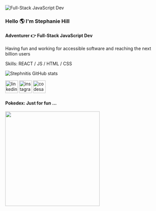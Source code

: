 ![Full-Stack JavaScript Dev](https://github.com/stephnitis/stephnitis/blob/main/pixelasciifade.gif)

### Hello 🌎 I'm Stephanie Hill

#### Adventurer 👉 Full-Stack JavaScript Dev

Having fun and working for accessible software and reaching the next billion users

Skills: REACT / JS / HTML / CSS

![Stephnitis GitHub stats](https://github-readme-stats.vercel.app/api?username=stephnitis&show_icons=true&theme=nightowl)

 [<img src='https://cdn.jsdelivr.net/npm/simple-icons@3.0.1/icons/linkedin.svg' alt='linkedin' height='40'>](https://www.linkedin.com/in/stephnihill/)  [<img src='https://cdn.jsdelivr.net/npm/simple-icons@3.0.1/icons/instagram.svg' alt='instagram' height='40'>](https://www.instagram.com/stephnitis/)  [<img src='https://cdn.jsdelivr.net/npm/simple-icons@3.0.1/icons/codesandbox.svg' alt='codesandbox' height='40'>](https://codesandbox.io/u/stephnitis)  

#### Pokedex: Just for fun ...
<img src="https://github.com/stephnitis/stephnitis/blob/main/Pokedex_demo-1_1__1__AdobeExpress.gif" width="300">


